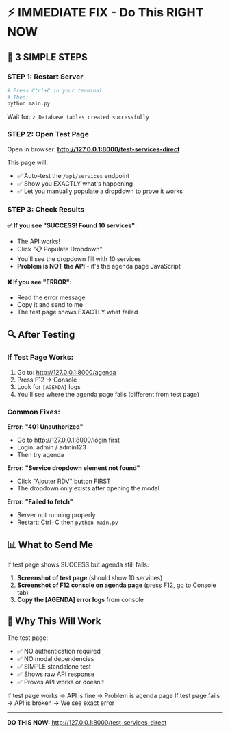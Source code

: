 # ⚡ IMMEDIATE FIX - Do This RIGHT NOW

## 🎯 3 SIMPLE STEPS

### STEP 1: Restart Server
```bash
# Press Ctrl+C in your terminal
# Then:
python main.py
```

Wait for: `✓ Database tables created successfully`

### STEP 2: Open Test Page
Open in browser: **http://127.0.0.1:8000/test-services-direct**

This page will:
- ✅ Auto-test the `/api/services` endpoint
- ✅ Show you EXACTLY what's happening
- ✅ Let you manually populate a dropdown to prove it works

### STEP 3: Check Results

#### ✅ If you see "SUCCESS! Found 10 services":
- The API works!
- Click "📋 Populate Dropdown"
- You'll see the dropdown fill with 10 services
- **Problem is NOT the API** - it's the agenda page JavaScript

#### ❌ If you see "ERROR":
- Read the error message
- Copy it and send to me
- The test page shows EXACTLY what failed

## 🔍 After Testing

### If Test Page Works:
1. Go to: http://127.0.0.1:8000/agenda
2. Press F12 → Console
3. Look for `[AGENDA]` logs
4. You'll see where the agenda page fails (different from test page)

### Common Fixes:

**Error: "401 Unauthorized"**
- Go to http://127.0.0.1:8000/login first
- Login: admin / admin123
- Then try agenda

**Error: "Service dropdown element not found"**
- Click "Ajouter RDV" button FIRST
- The dropdown only exists after opening the modal

**Error: "Failed to fetch"**
- Server not running properly
- Restart: Ctrl+C then `python main.py`

## 📊 What to Send Me

If test page shows SUCCESS but agenda still fails:

1. **Screenshot of test page** (should show 10 services)
2. **Screenshot of F12 console on agenda page** (press F12, go to Console tab)
3. **Copy the [AGENDA] error logs** from console

## 💯 Why This Will Work

The test page:
- ✅ NO authentication required
- ✅ NO modal dependencies
- ✅ SIMPLE standalone test
- ✅ Shows raw API response
- ✅ Proves API works or doesn't

If test page works → API is fine → Problem is agenda page
If test page fails → API is broken → We see exact error

---

**DO THIS NOW:** http://127.0.0.1:8000/test-services-direct

